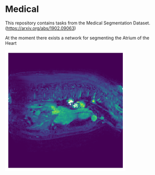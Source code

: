 # Medical
This repository contains tasks from the Medical Segmentation Dataset. (https://arxiv.org/abs/1902.09063)

At the moment there exists a network for segmenting the Atrium of the Heart

![](atrium.gif)

